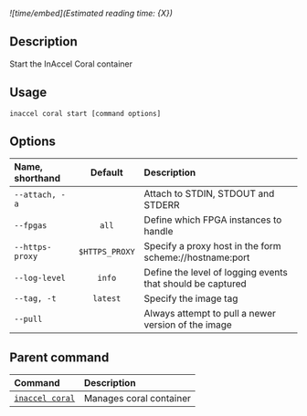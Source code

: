 *![time/embed](Estimated reading time: {X})*

## Description

Start the InAccel Coral container

## Usage

```text
inaccel coral start [command options]
```

## Options

| Name, shorthand   | Default          | Description                                                |
| :---------------- | :--------------: | :--------------------------------------------------------- |
| ` --attach, -a `  |                  | Attach to STDIN, STDOUT and STDERR                         |
| ` --fpgas `       | ` all `          | Define which FPGA instances to handle                      |
| ` --https-proxy ` | ` $HTTPS_PROXY ` | Specify a proxy host in the form scheme://hostname:port    |
| ` --log-level `   | ` info `         | Define the level of logging events that should be captured |
| ` --tag, -t `     | ` latest `       | Specify the image tag                                      |
| ` --pull `        |                  | Always attempt to pull a newer version of the image        |

## Parent command

| Command                       | Description             |
| :---------------------------- | :---------------------- |
| [` inaccel coral `](index.md) | Manages coral container |
